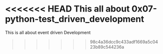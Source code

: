 <<<<<<< HEAD
This all about 0x07-python-test_driven_development
=======
This is all about event driven Development 
>>>>>>> 98c4a36dcc9c433adf1669a5c0423b89c544236a
